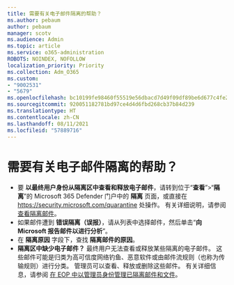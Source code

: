 ```yaml
---
title: 需要有关电子邮件隔离的帮助？
ms.author: pebaum
author: pebaum
manager: scotv
ms.audience: Admin
ms.topic: article
ms.service: o365-administration
ROBOTS: NOINDEX, NOFOLLOW
localization_priority: Priority
ms.collection: Adm_O365
ms.custom:
- "9002531"
- "5679"
ms.openlocfilehash: bc10199fe98460f55519e56dbacd7d49f09df89be6d677c4fe2b6b95f529e26d
ms.sourcegitcommit: 920051182781bd97ce4d4d6fbd268cb37b84d239
ms.translationtype: HT
ms.contentlocale: zh-CN
ms.lasthandoff: 08/11/2021
ms.locfileid: "57889716"
---
```

# <a name="need-help-with-email-quarantine"></a>需要有关电子邮件隔离的帮助？

- 要 **以最终用户身份从隔离区中查看和释放电子邮件**，请转到位于“**查看**”\>“**隔离**”的 Microsoft 365 Defender 门户中的 **隔离** 页面，或直接在 <https://security.microsoft.com/quarantine> 处操作。 有关详细说明，请参阅 [查看隔离邮件](https://docs.microsoft.com/microsoft-365/security/office-365-security/find-and-release-quarantined-messages-as-a-user#view-your-quarantined-messages)。
- 如果邮件遭到 **错误隔离（误报）**，请从列表中选择邮件，然后单击“**向 Microsoft 报告邮件以进行分析**”。
- 在 **隔离原因** 字段下，查找 **隔离邮件的原因**。
- **隔离区中缺少电子邮件？** 最终用户无法查看或释放某些隔离的电子邮件。 这些邮件可能是归类为高可信度网络钓鱼、恶意软件或由邮件流规则（也称为传输规则）进行分类。 管理员可以查看、释放或删除这些邮件。 有关详细信息，请参阅 [在 EOP 中以管理员身份管理已隔离邮件和文件](https://docs.microsoft.com/microsoft-365/security/office-365-security/manage-quarantined-messages-and-files)。
